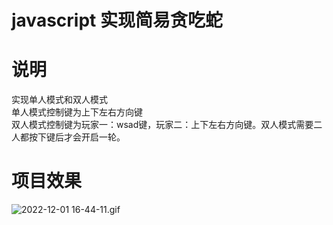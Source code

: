# javascript 实现简易贪吃蛇

# 说明

实现单人模式和双人模式<br>
单人模式控制键为上下左右方向键<br>
双人模式控制键为玩家一：wsad键，玩家二：上下左右方向键。双人模式需要二人都按下键后才会开启一轮。<br>
# 项目效果

![2022-12-01 16-44-11.gif](https://s2.loli.net/2022/12/01/J3zLeXTP5aBi8qI.gif)